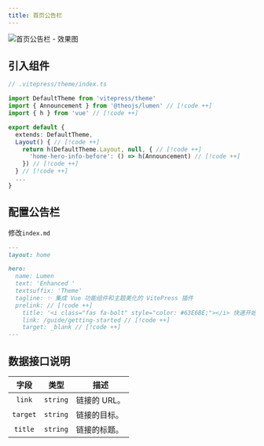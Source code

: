 ```yaml
---
title: 首页公告栏
---
```


![首页公告栏 - 效果图](https://i.theojs.cn/docs/202411071152313.png)

## 引入组件

```ts
// .vitepress/theme/index.ts

import DefaultTheme from 'vitepress/theme'
import { Announcement } from '@theojs/lumen' // [!code ++]
import { h } from 'vue' // [!code ++]

export default {
  extends: DefaultTheme,
  Layout() { // [!code ++]
    return h(DefaultTheme.Layout, null, { // [!code ++]
      'home-hero-info-before': () => h(Announcement) // [!code ++]
    }) // [!code ++]
  } // [!code ++]
  ...
}
```

## 配置公告栏

修改`index.md`

```md
---
layout: home

hero:
  name: Lumen
  text: 'Enhanced '
  textsuffix: 'Theme'
  tagline: ✨ 集成 Vue 功能组件和主题美化的 VitePress 插件
  prelink: // [!code ++]
    title: '<i class="fas fa-bolt" style="color: #63E6BE;"></i> 快速开始 <p>pnpm add @theojs/lumen</p>' // [!code ++]
    link: /guide/getting-started // [!code ++]
    target: _blank // [!code ++]
---
```

## 数据接口说明

|   字段   |   类型   | 描述                                          |
| :------: | :------: | --------------------------------------------- |
|  `link`  | `string` | 链接的 URL。                                  |
| `target` | `string` | <Badge type="tip" text="可选" /> 链接的目标。 |
| `title`  | `string` | 链接的标题。                                  |
